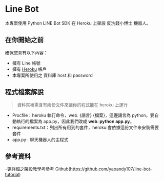 # Line Bot

本專案使用 Python LINE Bot SDK 在 Heroku 上架設 反洗錢小博士 機器人。

## 在你開始之前

確保您具有以下內容：

- 擁有 Line 帳號
- 擁有 [Heroku](https://www.heroku.com) 帳戶
- 本專案所使用之 資料庫 host 和 password


## 程式檔案解說

> 資料夾裡需含有兩份文件來讓你的程式能在 heroku 上運行

- Procfile：heroku 執行命令，web: {語言} {檔案}，這邊語言為 python，要自動執行的檔案為 app.py，因此我們改成 **web: python app.py**。
- requirements.txt：列出所有用到的套件，heroku 會依據這份文件來安裝需要套件
- app.py : 聊天機器人的主程式 

## 參考資料

-更詳細之架設教學考參考 Github(https://github.com/yaoandy107/line-bot-tutorial)